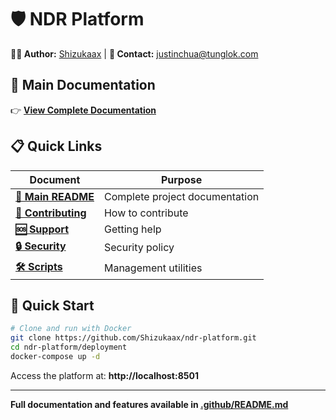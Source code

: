 # 🛡️ NDR Platform 

**👨‍💻 Author:** [Shizukaax](https://github.com/Shizukaax) | **📧 Contact:** justinchua@tunglok.com

## 📖 **Main Documentation**

👉 **[View Complete Documentation](.github/README.md)**

## 📋 **Quick Links**

| Document | Purpose |
|----------|---------|
| **[📖 Main README](.github/README.md)** | Complete project documentation |
| **[🤝 Contributing](.github/CONTRIBUTING.md)** | How to contribute |
| **[🆘 Support](.github/SUPPORT.md)** | Getting help |
| **[🔒 Security](.github/SECURITY.md)** | Security policy |
| **[🛠️ Scripts](scripts/README.md)** | Management utilities |

## 🚀 **Quick Start**

```bash
# Clone and run with Docker
git clone https://github.com/Shizukaax/ndr-platform.git
cd ndr-platform/deployment
docker-compose up -d
```

Access the platform at: **http://localhost:8501**

---

**Full documentation and features available in [.github/README.md](.github/README.md)**
